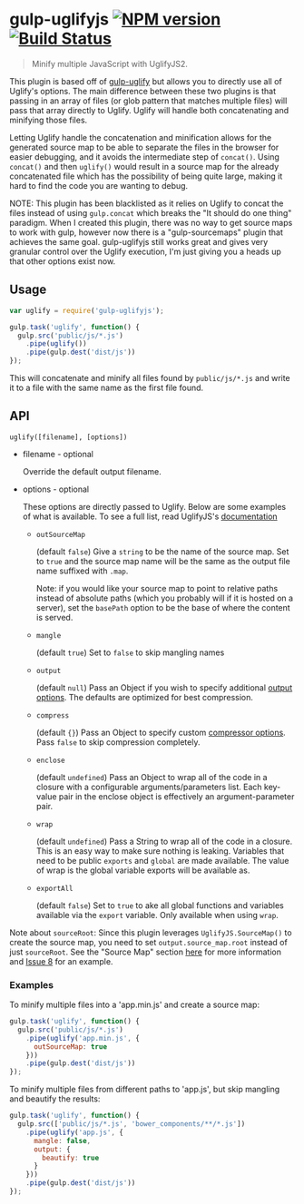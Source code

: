 # gulp-uglifyjs [![NPM version][npm-image]][npm-url] [![Build Status][travis-image]][travis-url]

> Minify multiple JavaScript with UglifyJS2.

This plugin is based off of [gulp-uglify](https://github.com/terinjokes/gulp-uglify)
but allows you to directly use all of Uglify's options. The main difference
between these two plugins is that passing in an array of files (or glob pattern
that matches multiple files) will pass that array directly to Uglify. Uglify
will handle both concatenating and minifying those files.

Letting Uglify handle the concatenation and minification allows for the
generated source map to be able to separate the files in the browser for easier
debugging, and it avoids the intermediate step of `concat()`. Using `concat()`
and then `uglify()` would result in a source map for the already concatenated
file which has the possibility of being quite large, making it hard to find the
code you are wanting to debug.

NOTE: This plugin has been blacklisted as it relies on Uglify to concat the files
instead of using `gulp.concat` which breaks the "It should do one thing" paradigm.
When I created this plugin, there was no way to get source maps to work with gulp,
however now there is a "gulp-sourcemaps" plugin that achieves the same goal.
gulp-uglifyjs still works great and gives very granular control over the Uglify
execution, I'm just giving you a heads up that other options exist now.

## Usage

```javascript
var uglify = require('gulp-uglifyjs');

gulp.task('uglify', function() {
  gulp.src('public/js/*.js')
    .pipe(uglify())
    .pipe(gulp.dest('dist/js'))
});
```

This will concatenate and minify all files found by `public/js/*.js` and write
it to a file with the same name as the first file found.

## API

`uglify([filename], [options])`

- filename - optional

  Override the default output filename.

- options - optional

  These options are directly passed to Uglify. Below are some examples of what
  is available. To see a full list, read UglifyJS's [documentation](https://github.com/mishoo/UglifyJS2/#api-reference)

  - `outSourceMap`

    (default `false`) Give a `string` to be the name of the source map. Set to
    `true` and the source map name will be the same as the output file name
    suffixed with `.map`.

    Note: if you would like your source map to point to relative paths instead
    of absolute paths (which you probably will if it is hosted on a server), set
    the `basePath` option to be the base of where the content is served.

  - `mangle`

    (default `true`) Set to `false` to skip mangling names

  - `output`

    (default `null`) Pass an Object if you wish to specify additional [output options](http://lisperator.net/uglifyjs/codegen).
    The defaults are optimized for best compression.

  - `compress`

    (default `{}`) Pass an Object to specify custom [compressor options](http://lisperator.net/uglifyjs/compress).
    Pass `false` to skip compression completely.

  - `enclose`

    (default `undefined`) Pass an Object to wrap all of the code in a closure
    with a configurable arguments/parameters list. Each key-value pair in the
    enclose object is effectively an argument-parameter pair.

  - `wrap`

    (default `undefined`) Pass a String to wrap all of the code in a closure.
    This is an easy way to make sure nothing is leaking. Variables that need to
    be public `exports` and `global` are made available. The value of wrap is
    the global variable exports will be available as.

  - `exportAll`

    (default `false`) Set to `true` to ake all global functions and variables
    available via the `export` variable. Only available when using `wrap`.

Note about `sourceRoot`: Since this plugin leverages `UglifyJS.SourceMap()` to create
the source map, you need to set `output.source_map.root` instead of just `sourceRoot`.
See the "Source Map" section [here](http://lisperator.net/uglifyjs/codegen) for more
information and [Issue 8](https://github.com/craigjennings11/gulp-uglifyjs/issues/8#issuecomment-44226647)
for an example.

### Examples

To minify multiple files into a 'app.min.js' and create a source map:

```js
gulp.task('uglify', function() {
  gulp.src('public/js/*.js')
    .pipe(uglify('app.min.js', {
      outSourceMap: true
    }))
    .pipe(gulp.dest('dist/js'))
});
```

To minify multiple files from different paths to 'app.js', but skip mangling
and beautify the results:

```js
gulp.task('uglify', function() {
  gulp.src(['public/js/*.js', 'bower_components/**/*.js'])
    .pipe(uglify('app.js', {
      mangle: false,
      output: {
        beautify: true
      }
    }))
    .pipe(gulp.dest('dist/js'))
});
```

[npm-image]: http://img.shields.io/npm/v/gulp-uglifyjs.svg
[npm-url]: https://www.npmjs.org/package/gulp-uglifyjs/

[downloads-image]: http://img.shields.io/npm/dm/gulp-uglifyjs.svg

[travis-url]: https://travis-ci.org/craigjennings11/gulp-uglifyjs
[travis-image]: https://travis-ci.org/craigjennings11/gulp-uglifyjs.svg?branch=master
